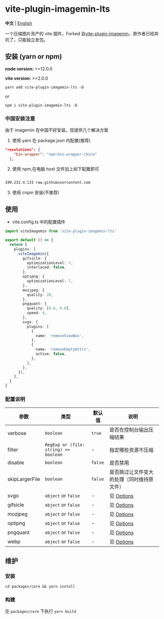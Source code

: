 # vite-plugin-imagemin-lts

**中文** | [English](./README.md)

一个压缩图片资产的 vite 插件，Forked 自[vite-plugin-imagemin](https://github.com/vbenjs/vite-plugin-imagemin)，原作者已经弃坑了，只能独立发包。

## 安装 (yarn or npm)

**node version:** >=12.0.0

**vite version:** >=2.0.0

```
yarn add vite-plugin-imagemin-lts -D
```

or

```
npm i vite-plugin-imagemin-lts -D
```

### 中国安装注意

由于 imagemin 在中国不好安装。现提供几个解决方案

1. 使用 yarn 在 package.json 内配置(推荐)

```json
"resolutions": {
    "bin-wrapper": "npm:bin-wrapper-china"
  },

```

2. 使用 npm,在电脑 host 文件加上如下配置即可

```bash

199.232.4.133 raw.githubusercontent.com
```

3. 使用 cnpm 安装(不推荐)

## 使用

- vite.config.ts 中的配置插件

```ts
import viteImagemin from 'vite-plugin-imagemin-lts'

export default () => {
  return {
    plugins: [
      viteImagemin({
        gifsicle: {
          optimizationLevel: 7,
          interlaced: false,
        },
        optipng: {
          optimizationLevel: 7,
        },
        mozjpeg: {
          quality: 20,
        },
        pngquant: {
          quality: [0.8, 0.9],
          speed: 4,
        },
        svgo: {
          plugins: [
            {
              name: 'removeViewBox',
            },
            {
              name: 'removeEmptyAttrs',
              active: false,
            },
          ],
        },
      }),
    ],
  }
}
```

### 配置说明

| 参数     | 类型                                  | 默认值  | 说明                                                        |
| -------- | ------------------------------------- | ------- | ----------------------------------------------------------- |
| verbose  | `boolean`                             | `true`  | 是否在控制台输出压缩结果                                    |
| filter   | `RegExp or (file: string) => boolean` | -       | 指定哪些资源不压缩                                          |
| disable  | `boolean`                             | `false` | 是否禁用                                                    |
| skipLargerFile  | `boolean`                             | `false` | 是否跳过让文件变大的处理（同时维持原文件）   |
| svgo     | `object` or `false`                   | -       | 见 [Options](https://github.com/svg/svgo/#what-it-can-do)   |
| gifsicle | `object` or `false`                   | -       | 见 [Options](https://github.com/imagemin/imagemin-gifsicle) |
| mozjpeg  | `object` or `false`                   | -       | 见 [Options](https://github.com/imagemin/imagemin-mozjpeg)  |
| optipng  | `object` or `false`                   | -       | 见 [Options](https://github.com/imagemin/imagemin-optipng)  |
| pngquant | `object` or `false`                   | -       | 见 [Options](https://github.com/imagemin/imagemin-pngquant) |
| webp     | `object` or `false`                   | -       | 见 [Options](https://github.com/imagemin/imagemin-webp)     |

## 维护

### 安装

```
cd packages/core && yarn install
```

### 构建

在 `packages/core` 下执行 `yarn build`

